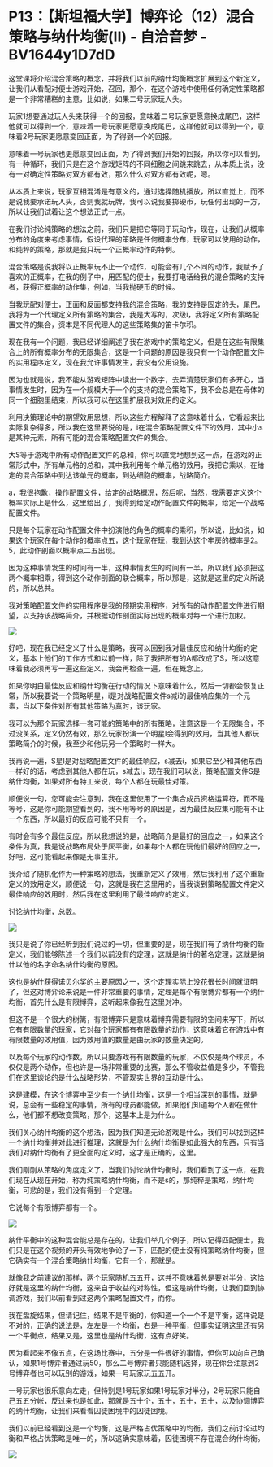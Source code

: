 # P13：【斯坦福大学】博弈论（12）混合策略与纳什均衡(II) - 自洽音梦 - BV1644y1D7dD

这堂课将介绍混合策略的概念，并将我们以前的纳什均衡概念扩展到这个新定义，让我们从看配对便士游戏开始，召回，那个，在这个游戏中使用任何确定性策略都是一个非常糟糕的主意，比如说，如果二号玩家玩人头。

玩家1想要通过玩人头来获得一个的回报，意味着二号玩家更愿意换成尾巴，这样他就可以得到一个，意味着一号玩家更愿意换成尾巴，这样他就可以得到一个，意味着2号玩家更愿意变回正面，为了得到一个的回报。

意味着一号玩家也更愿意变回正面，为了得到我们开始的回报，所以你可以看到，有一种循环，我们只是在这个游戏矩阵的不同细胞之间跳来跳去，从本质上说，没有一对确定性策略对双方都有效，那么什么对双方都有效呢，嗯。

从本质上来说，玩家互相混淆是有意义的，通过选择随机播放，所以直觉上，而不是说我要承诺玩人头，否则我就玩牌，我可以说我要掷硬币，玩任何出现的一方，所以让我们试着让这个想法正式一点。

在我们讨论纯策略的想法之前，我们只是把它等同于玩动作，现在，让我们从概率分布的角度来考虑事情，假设代理的策略是任何概率分布，玩家可以使用的动作，和纯粹的策略，那就是我只玩一个正概率动作的特例。

混合策略是说我将以正概率玩不止一个动作，可能会有几个不同的动作，我赋予了喜欢的正概率，在我的例子中，用匹配的便士，我要打电话给我的混合策略的支持者，获得正概率的动作集，例如，当我抛硬币的时候。

当我玩配对便士，正面和反面都支持我的混合策略，我的支持是固定的头，尾巴，我将为一个代理定义所有策略的集合，我是大写的，次级i，我将定义所有策略配置文件的集合，资本是不同代理人的这些策略集的笛卡尔积。

现在我有一个问题，我已经详细阐述了我在游戏中的策略定义，但是在这些有限集合上的所有概率分布的无限集合，这是一个问题的原因是我只有一个动作配置文件的实用程序定义，现在我允许事情发生，我没有公用设施。

因为也就是说，我不能从游戏矩阵中读出一个数字，去弄清楚玩家们有多开心，当事情发生时，因为在一个规模大于一个的支持的混合策略下，我不会总是在母体的同一个细胞里结束，所以我可以在这里扩展我对效用的定义。

利用决策理论中的期望效用思想，所以这些方程解释了这意味着什么，它看起来比实际复杂得多，所以我在这里要说的是，i在混合策略配置文件下的效用，其中小s是某种元素，所有可能的混合策略配置文件的集合。

大S等于游戏中所有动作配置文件的总和，你可以直觉地想到这一点，在游戏的正常形式中，所有单元格的总和，其中我利用每个单元格的效用，我把它乘以，在给定的混合策略中到达该单元的概率，到达细胞的概率，战略简介。

a，我很抱歉，操作配置文件，给定的战略概况，然后呢，当然，我需要定义这个概率实际上是什么，这里给出了，我得到给定动作配置文件的概率，给定一个战略配置文件。

只是每个玩家在动作配置文件中扮演他的角色的概率的乘积，所以说，比如说，如果这个玩家在每个动作的概率点五，这个玩家在玩，我到达这个牢房的概率是2。5，此动作剖面以概率点二五出现。

因为这种事情发生的时间有一半，这种事情发生的时间有一半，所以我们必须把这两个概率相乘，得到这个动作剖面的联合概率，所以那是，这就是这里的定义所说的，所以总共。

我对策略配置文件的实用程序是我的预期实用程序，对所有的动作配置文件进行期望，以支持该战略简介，并根据动作剖面实际出现的概率对每一个进行加权。



![](img/3a4af042ab9e712e0496526e01ac89c7_1.png)

好吧，现在我已经定义了什么是策略，我可以回到我对最佳反应和纳什均衡的定义，基本上他们的工作方式和以前一样，除了我把所有的A都改成了S，所以这意味着我必须再写一遍这些定义，我会再检查一遍，但在概念上。

如果你明白最佳反应和纳什均衡在行动的情况下意味着什么，然后一切都会恢复正常，所以我要说一个策略明星，i是对战略配置文件s减i的最佳响应集的一个元素，当以下条件对所有其他策略为真时，该玩家。

我可以为那个玩家选择一套可能的策略中的所有策略，注意这是一个无限集合，不过没关系，定义仍然有效，那么玩家扮演一个明星I会得到的效用，当其他人都玩策略简介的时候，我至少和他玩另一个策略时一样大。

我再说一遍，S星I是对战略配置文件的最佳响应，s减去i，如果它至少和其他东西一样好的话，考虑到其他人都在玩，s减去i，现在我们可以说，策略配置文件S是纳什均衡，如果对所有特工来说，每个人都在玩最佳对策。

顺便说一句，您可能会注意到，我在这里使用了一个集合成员资格运算符，而不是等号，这是你可能期望看到的，我不用等号的原因是，因为最佳反应集可能有不止一个东西，所以最好的反应可能不只有一个。

有时会有多个最佳反应，所以我想说的是，战略简介是最好的回应之一，如果这个条件为真，我是说战略布局处于灰平衡，如果每个人都在玩他们最好的回应之一，好吧，这可能看起来像是无事生非。

我介绍了随机化作为一种策略的想法，我重新定义了效用，然后我利用了这个重新定义的效用定义，顺便说一句，这就是我在这里用的，当我谈到策略配置文件定义最佳响应的效用时，然后我在这里利用了最佳响应的定义。

讨论纳什均衡，总数。

![](img/3a4af042ab9e712e0496526e01ac89c7_3.png)

我只是说了你已经听到我们说过的一切，但重要的是，现在我们有了纳什均衡的新定义，我们能够陈述一个我们以前没有的定理，这就是纳什的著名定理，这就是纳什以他的名字命名纳什均衡的原因。

这也是纳什获得诺贝尔奖的主要原因之一，这个定理实际上没花很长时间就证明了，但这对博弈论来说是一件非常重要的事情，定理是每个有限博弈都有一个纳什均衡，首先什么是有限博弈，这听起来像我在这里对冲。

但这不是一个很大的树篱，有限博弈只是意味着博弈需要有限的空间来写下，所以它有有限数量的玩家，它对每个玩家都有有限数量的动作，这意味着它在游戏中有有限数量的效用值，因为效用值的数量是由玩家的数量决定的。

以及每个玩家的动作数，所以只要游戏有有限数量的玩家，不仅仅是两个球员，不仅仅是两个动作，但也许是一场非常重要的比赛，那么不管收益值是多少，不管我们在这里谈论的是什么战略形势，不管现实世界的互动是什么。

这是建模，在这个博弈中至少有一个纳什均衡，这是一个相当深刻的事情，就是说，总会有一些稳定的事情，所有的球员都能做，如果他们知道每个人都在做什么，他们都不想改变策略，那个，这基本上是为什么。

我们关心纳什均衡的这个想法，因为我们知道无论游戏是什么，我们可以找到这样一个纳什均衡并对此进行推理，这就是为什么纳什均衡是如此强大的东西，只有当我们对纳什均衡有了更全面的定义时，这才是正确的，这里。

我们刚刚从策略的角度定义了，当我们讨论纳什均衡时，我们看到了这一点，在我们现在从现在开始，称为纯策略纳什均衡，而不是s的，那纯粹是策略，纳什均衡，可悲的是，我们没有得到一个定理。

它说每个有限博弈都有一个。

![](img/3a4af042ab9e712e0496526e01ac89c7_5.png)

纳什平衡中的这种混合能总是存在的，让我们举几个例子，所以记得匹配便士，我们只是在这个视频的开头有效地争论了一下，匹配的便士没有纯策略纳什均衡，但它确实有一个混合策略纳什均衡，它有一个，那就是。

就像我之前建议的那样，两个玩家随机五五开，这并不意味着总是要对半分，这恰好就是这里的纳什均衡，这来自于收益的对称性，但这是纳什均衡，让我们回到协调游戏，我们以前看到过这两个策略配置文件，而你。

我在盘旋结果，但请记住，结果不是平衡的，你知道一个一个不是平衡，这样说是不对的，正确的说法是，左左是一个均衡，右是一种平衡，但事实证明这里还有另一个平衡点，结果又是，这里也是纳什均衡，这有点好笑。

因为看起来不像五点，在这场比赛中，五分是一件很好的事情，但你可以向自己确认，如果1号博弈者通过玩50，那么二号博弈者只能随机选择，现在你会注意到2号博弈者也可以玩别的游戏，如果一号玩家玩五五开。

一号玩家也很乐意向左走，但特别是1号玩家如果1号玩家对半分，2号玩家只能自己五五分帐，反过来也是如此，那就是五十个，五十，五十，五十，以及协调博弈的纳什均衡，让我们来看看囚徒困境中的囚徒困境。

我们以前已经看到这是一个均衡，这是严格占优策略中的均衡，我们之前讨论过均衡和严格占优策略是唯一的，所以这确实意味着，囚徒困境不存在混合纳什均衡。



![](img/3a4af042ab9e712e0496526e01ac89c7_7.png)